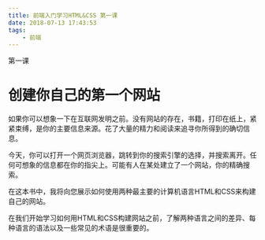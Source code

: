 ```yaml
---
title: 前端入门学习HTML&CSS 第一课
date: 2018-07-13 17:43:53
tags:
    - 前端
---
```

第一课

创建你自己的第一个网站
===
如果你可以想象一下在互联网发明之前。没有网站的存在，书籍，打印在纸上，紧紧束缚，是你的主要信息来源。花了大量的精力和阅读来追寻你所得到的确切信息。



今天，你可以打开一个网页浏览器，跳转到你的搜索引擎的选择，并搜索离开。任何可想象的信息都在你的指尖上。可能有人在某处建立了一个网站，你的精确搜索。



在这本书中，我将向您展示如何使用两种最主要的计算机语言HTML和CSS来构建自己的网站。



在我们开始学习如何用HTML和CSS构建网站之前，了解两种语言之间的差异、每种语言的语法以及一些常见的术语是很重要的。

